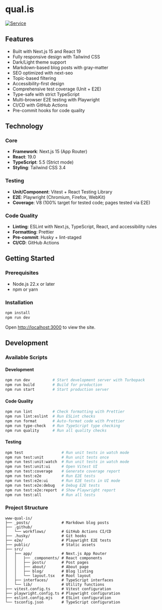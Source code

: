 # qual.is

[![Service](https://github.com/Qualis/www-qual-is/actions/workflows/service.yml/badge.svg)](https://github.com/Qualis/www-qual-is/actions/workflows/service.yml)

## Features

- Built with Next.js 15 and React 19
- Fully responsive design with Tailwind CSS
- Dark/Light theme support
- Markdown-based blog posts with gray-matter
- SEO optimized with next-seo
- Topic-based filtering
- Accessibility-first design
- Comprehensive test coverage (Unit + E2E)
- Type-safe with strict TypeScript
- Multi-browser E2E testing with Playwright
- CI/CD with GitHub Actions
- Pre-commit hooks for code quality

## Technology

### Core

- **Framework**: Next.js 15 (App Router)
- **React**: 19.0
- **TypeScript**: 5.5 (Strict mode)
- **Styling**: Tailwind CSS 3.4

### Testing

- **Unit/Component**: Vitest + React Testing Library
- **E2E**: Playwright (Chromium, Firefox, WebKit)
- **Coverage**: V8 (100% target for tested code; pages tested via E2E)

### Code Quality

- **Linting**: ESLint with Next.js, TypeScript, React, and accessibility rules
- **Formatting**: Prettier
- **Pre-commit**: Husky + lint-staged
- **CI/CD**: GitHub Actions

## Getting Started

### Prerequisites

- Node.js 22.x or later
- npm or yarn

### Installation

```bash
npm install
npm run dev
```

Open [http://localhost:3000](http://localhost:3000) to view the site.

## Development

### Available Scripts

#### Development

```bash
npm run dev          # Start development server with Turbopack
npm run build        # Build for production
npm run start        # Start production server
```

#### Code Quality

```bash
npm run lint         # Check formatting with Prettier
npm run lint:eslint  # Run ESLint checks
npm run format       # Auto-format code with Prettier
npm run type-check   # Run TypeScript type checking
npm run quality      # Run all quality checks
```

#### Testing

```bash
npm test                 # Run unit tests in watch mode
npm run test:unit        # Run unit tests once
npm run test:unit:watch  # Run unit tests in watch mode
npm run test:unit:ui     # Open Vitest UI
npm run test:coverage    # Generate coverage report
npm run test:e2e         # Run E2E tests
npm run test:e2e:ui      # Run E2E tests in UI mode
npm run test:e2e:debug   # Debug E2E tests
npm run test:e2e:report  # Show Playwright report
npm run test:all         # Run all tests
```

### Project Structure

```
www-qual-is/
├── _posts/              # Markdown blog posts
├── .github/
│   └── workflows/       # GitHub Actions CI/CD
├── .husky/              # Git hooks
├── e2e/                 # Playwright E2E tests
├── public/              # Static assets
├── src/
│   ├── app/             # Next.js App Router
│   │   ├── _components/ # React components
│   │   ├── posts/       # Post pages
│   │   ├── about/       # About page
│   │   ├── blog/        # Blog listing
│   │   └── layout.tsx   # Root layout
│   ├── interfaces/      # TypeScript interfaces
│   └── lib/             # Utility functions
├── vitest.config.ts     # Vitest configuration
├── playwright.config.ts # Playwright configuration
├── eslint.config.mjs    # ESLint configuration
└── tsconfig.json        # TypeScript configuration
```
